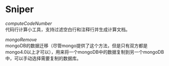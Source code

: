 # Sniper

*computeCodeNumber*  
代码行计算小工具，支持过滤空白行和注释行并生成计算文档。

*mongoRemove*  
mongoDB的数据迁移（尽管mongo提供了这个方法，但是只有双方都是mongo4.0以上才可以），用来将一个mongoDB中的数据复制到另一个mongoDB中，可以手动选择需要复制的数据库。